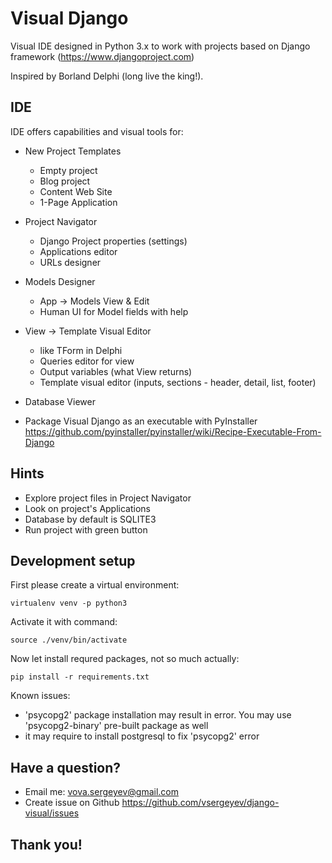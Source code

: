 # Visual Django

Visual IDE designed in Python 3.x to work with projects based on Django framework (https://www.djangoproject.com)

Inspired by Borland Delphi (long live the king!).

## IDE

IDE offers capabilities and visual tools for:

 * New Project Templates
   * Empty project
   * Blog project
   * Content Web Site
   * 1-Page Application

 * Project Navigator
   * Django Project properties (settings)
   * Applications editor
   * URLs designer

 * Models Designer
   * App -> Models View & Edit
   * Human UI for Model fields with help

 * View -> Template Visual Editor
   * like TForm in Delphi
   * Queries editor for view
   * Output variables (what View returns)
   * Template visual editor (inputs, sections - header, detail, list, footer)

 * Database Viewer

 * Package Visual Django as an executable with PyInstaller
 https://github.com/pyinstaller/pyinstaller/wiki/Recipe-Executable-From-Django


## Hints

 * Explore project files in Project Navigator
 * Look on project's Applications
 * Database by default is SQLITE3
 * Run project with green button

## Development setup

First please create a virtual environment:

    virtualenv venv -p python3

Activate it with command:

    source ./venv/bin/activate

Now let install requred packages, not so much actually:

    pip install -r requirements.txt

Known issues:

 * 'psycopg2' package installation may result in error. You may use 'psycopg2-binary' pre-built package as well
 * it may require to install postgresql to fix 'psycopg2' error


## Have a question?

 * Email me: vova.sergeyev@gmail.com
 * Create issue on Github https://github.com/vsergeyev/django-visual/issues

## Thank you!
